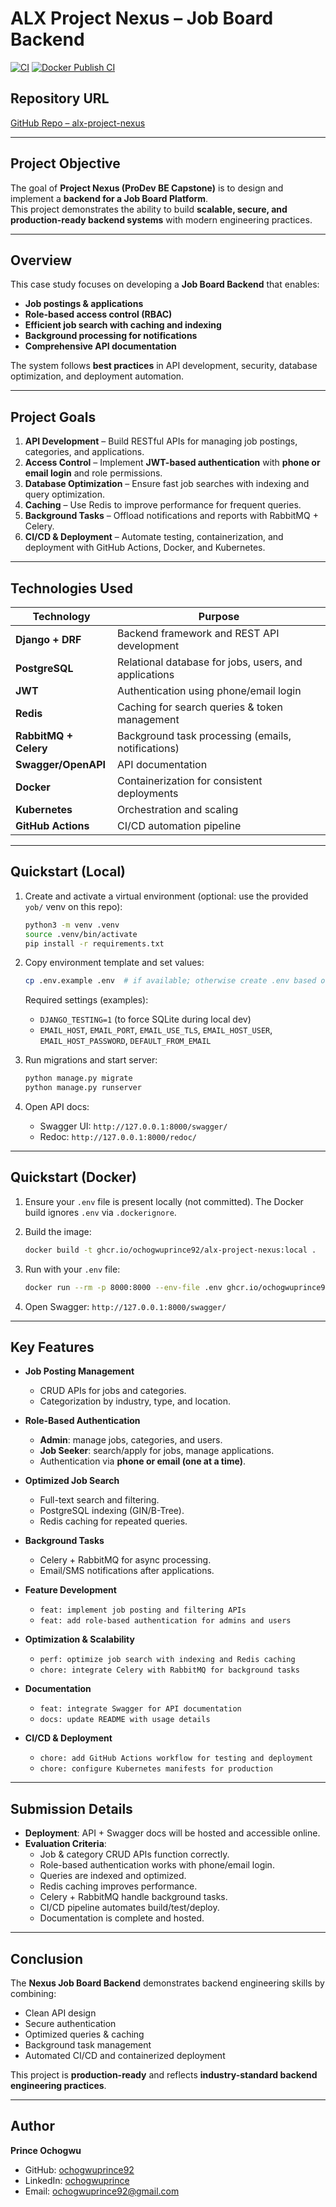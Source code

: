 # ALX Project Nexus – Job Board Backend

[![CI](https://github.com/ochogwuprince92/alx-project-nexus/actions/workflows/ci.yml/badge.svg)](https://github.com/ochogwuprince92/alx-project-nexus/actions/workflows/ci.yml)
[![Docker Publish CI](https://github.com/ochogwuprince92/alx-project-nexus/actions/workflows/docker-publish.yml/badge.svg)](https://github.com/ochogwuprince92/alx-project-nexus/actions/workflows/docker-publish.yml)

## Repository URL
[GitHub Repo – alx-project-nexus](https://github.com/ochogwuprince92/alx-project-nexus)

---

## Project Objective
The goal of **Project Nexus (ProDev BE Capstone)** is to design and implement a **backend for a Job Board Platform**.  
This project demonstrates the ability to build **scalable, secure, and production-ready backend systems** with modern engineering practices.

---

## Overview
This case study focuses on developing a **Job Board Backend** that enables:  
- **Job postings & applications**  
- **Role-based access control (RBAC)**  
- **Efficient job search with caching and indexing**  
- **Background processing for notifications**  
- **Comprehensive API documentation**  

The system follows **best practices** in API development, security, database optimization, and deployment automation.

---

## Project Goals
1. **API Development** – Build RESTful APIs for managing job postings, categories, and applications.  
2. **Access Control** – Implement **JWT-based authentication** with **phone or email login** and role permissions.  
3. **Database Optimization** – Ensure fast job searches with indexing and query optimization.  
4. **Caching** – Use Redis to improve performance for frequent queries.  
5. **Background Tasks** – Offload notifications and reports with RabbitMQ + Celery.  
6. **CI/CD & Deployment** – Automate testing, containerization, and deployment with GitHub Actions, Docker, and Kubernetes.  

---

## Technologies Used
| Technology       | Purpose |
|------------------|---------|
| **Django + DRF** | Backend framework and REST API development |
| **PostgreSQL**   | Relational database for jobs, users, and applications |
| **JWT**          | Authentication using phone/email login |
| **Redis**        | Caching for search queries & token management |
| **RabbitMQ + Celery** | Background task processing (emails, notifications) |
| **Swagger/OpenAPI** | API documentation |
| **Docker**       | Containerization for consistent deployments |
| **Kubernetes**   | Orchestration and scaling |
| **GitHub Actions** | CI/CD automation pipeline |

---

## Quickstart (Local)

1. Create and activate a virtual environment (optional: use the provided `yob/` venv on this repo):

   ```bash
   python3 -m venv .venv
   source .venv/bin/activate
   pip install -r requirements.txt
   ```

2. Copy environment template and set values:

   ```bash
   cp .env.example .env  # if available; otherwise create .env based on settings
   ```

   Required settings (examples):

   - `DJANGO_TESTING=1` (to force SQLite during local dev)
   - `EMAIL_HOST`, `EMAIL_PORT`, `EMAIL_USE_TLS`, `EMAIL_HOST_USER`, `EMAIL_HOST_PASSWORD`, `DEFAULT_FROM_EMAIL`

3. Run migrations and start server:

   ```bash
   python manage.py migrate
   python manage.py runserver
   ```

4. Open API docs:

   - Swagger UI: `http://127.0.0.1:8000/swagger/`
   - Redoc: `http://127.0.0.1:8000/redoc/`

---

## Quickstart (Docker)

1. Ensure your `.env` file is present locally (not committed). The Docker build ignores `.env` via `.dockerignore`.

2. Build the image:

   ```bash
   docker build -t ghcr.io/ochogwuprince92/alx-project-nexus:local .
   ```

3. Run with your `.env` file:

   ```bash
   docker run --rm -p 8000:8000 --env-file .env ghcr.io/ochogwuprince92/alx-project-nexus:local
   ```

4. Open Swagger: `http://127.0.0.1:8000/swagger/`

---

## Key Features
- **Job Posting Management**  
  - CRUD APIs for jobs and categories.  
  - Categorization by industry, type, and location.  

- **Role-Based Authentication**  
  - **Admin**: manage jobs, categories, and users.  
  - **Job Seeker**: search/apply for jobs, manage applications.  
  - Authentication via **phone or email (one at a time)**.  

- **Optimized Job Search**  
  - Full-text search and filtering.  
  - PostgreSQL indexing (GIN/B-Tree).  
  - Redis caching for repeated queries.  

- **Background Tasks**  
  - Celery + RabbitMQ for async processing.  
  - Email/SMS notifications after applications.  


- **Feature Development**  
  - `feat: implement job posting and filtering APIs`  
  - `feat: add role-based authentication for admins and users`  

- **Optimization & Scalability**  
  - `perf: optimize job search with indexing and Redis caching`  
  - `chore: integrate Celery with RabbitMQ for background tasks`  

- **Documentation**  
  - `feat: integrate Swagger for API documentation`  
  - `docs: update README with usage details`  

- **CI/CD & Deployment**  
  - `chore: add GitHub Actions workflow for testing and deployment`  
  - `chore: configure Kubernetes manifests for production`  

---

## Submission Details
- **Deployment**: API + Swagger docs will be hosted and accessible online.  
- **Evaluation Criteria**:
  - Job & category CRUD APIs function correctly.  
  - Role-based authentication works with phone/email login.  
  - Queries are indexed and optimized.  
  - Redis caching improves performance.  
  - Celery + RabbitMQ handle background tasks.  
  - CI/CD pipeline automates build/test/deploy.  
  - Documentation is complete and hosted.  

---

## Conclusion
The **Nexus Job Board Backend** demonstrates backend engineering skills by combining:  
- Clean API design  
- Secure authentication  
- Optimized queries & caching  
- Background task management  
- Automated CI/CD and containerized deployment  

This project is **production-ready** and reflects **industry-standard backend engineering practices**.

---

## Author
**Prince Ochogwu**  
- GitHub: [ochogwuprince92](https://github.com/ochogwuprince92)  
- LinkedIn: [ochogwuprince](https://linkedin.com/in/your-link)  
- Email: ochogwuprince92@gmail.com  
